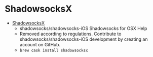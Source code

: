 # ShadowsocksX
- [ShadowsocksX](https://github.com/shadowsocks/shadowsocks-iOS/wiki/Shadowsocks-for-OSX-Help)
  -  shadowsocks/shadowsocks-iOS Shadowsocks for OSX Help
  - Removed according to regulations. Contribute to shadowsocks/shadowsocks-iOS development by creating an account on GitHub.
  - `brew cask install shadowsocksx`
